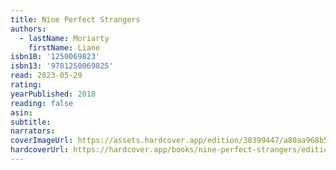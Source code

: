 ```yaml
---
title: Nine Perfect Strangers
authors:
  - lastName: Moriarty
    firstName: Liane
isbn10: '1250069823'
isbn13: '9781250069825'
read: 2023-05-29
rating:
yearPublished: 2018
reading: false
asin:
subtitle:
narrators:
coverImageUrl: https://assets.hardcover.app/edition/30399447/a80aa968b5a594fba99f5d744c0d1217cae2ff1c.jpeg
hardcoverUrl: https://hardcover.app/books/nine-perfect-strangers/editions/30399447
---
```

